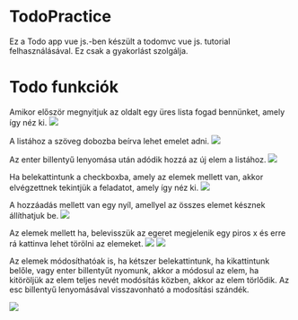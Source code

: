 # TodoPractice
Ez a Todo app vue js.-ben készült a todomvc vue js. tutorial felhasználásával. Ez csak a gyakorlást szolgálja.

# Todo funkciók
Amikor először megnyitjuk az oldalt egy üres lista fogad bennünket, amely így néz ki.
<img src="./selenium/screenshots/emptylist.JPG">

A listához a szöveg dobozba beírva lehet emelet adni.
<img src="./selenium/screenshots/create.JPG">

Az enter billentyű lenyomása után adódik hozzá az új elem a listához.
<img src="./selenium/screenshots/created.JPG">

Ha belekattintunk a checkboxba, amely az elemek mellett van, akkor elvégzettnek tekintjük a feladatot, amely így néz ki.
<img src="./selenium/screenshots/completed.JPG">

A hozzáadás mellett van egy nyíl, amellyel az összes elemet késznek állíthatjuk be.
<img src="./selenium/screenshots/allcompleted.JPG">

Az elemek mellett ha, belevisszük az egeret megjelenik egy piros x és erre rá kattinva lehet törölni az elemeket.
<img src="./selenium/screenshots/delete.JPG">
<img src="./selenium/screenshots/deleted.JPG">

Az elemek módosíthatóak is, ha kétszer belekattintunk, ha kikattintunk belőle, vagy enter billentyűt nyomunk, 
akkor a módosul az elem, ha kitöröljük az elem teljes nevét modósítás közben, akkor az elem törlődik. Az esc billentyű lenyomásával visszavonható a modosítási szándék.

<img src="./selenium/screenshots/edit.JPG">
